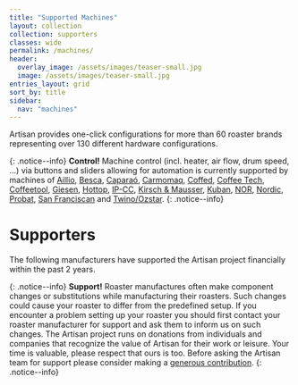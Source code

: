 ```yaml
---
title: "Supported Machines"
layout: collection
collection: supporters
classes: wide
permalink: /machines/
header:
  overlay_image: /assets/images/teaser-small.jpg
  image: /assets/images/teaser-small.jpg
entries_layout: grid
sort_by: title
sidebar:
  nav: "machines"
---
```


Artisan provides one-click configurations for more than 60 roaster brands representing over 130 different hardware configurations. 

{: .notice--info}
**Control!**
Machine control (incl. heater, air flow, drum speed, ...) via buttons and sliders allowing for automation is currently supported by machines of [Aillio](/machines/aillio), [Besca](/machines/besca), [Caparaó](/machines/caparao), [Carmomaq](/machines/carmomaq), [Coffed](/machines/coffed), [Coffee Tech](/machines/coffeetech), [Coffeetool](/machines/coffeetool), [Giesen](/machines/giesen), [Hottop](/machines/hottop), [IP-CC](/machines/ip-cc), [Kirsch & Mausser](/machines/kirsch), [Kuban](/machines/kuban), [NOR](/machines/nor), [Nordic](/machines/nordic), [Probat](/machines/probat), [San Franciscan](/machines/sf) and [Twino/Ozstar](/machines/twino-ozstar).
{: .notice--info}

<!--
# Partners

We especially thank our partners for pushing this project forward. Machines of our partners receive prioritised development updates, joint customer support as well as a one year [artisan.plus](https://artisan.plus/) PRO subscription for free.

<p align="center">
  <a href="/machines/probat/"><img width="460" height="300" src="/assets/images/probat-logo.jpg"></a><br>
  Sample Roaster • Probatone II • P & G Series • UG & G45 Retro
</p>
-->


# Supporters

The following manufacturers have supported the Artisan project financially within the past 2 years.

{: .notice--info}
**Support!**
Roaster manufactures often make component changes or substitutions while manufacturing their roasters.  Such changes could cause your roaster to differ from the predefined setup.  If you encounter a problem setting up your roaster you should first contact your roaster manufacturer for support and ask them to inform us on such changes.    The Artisan project runs on donations from individuals and companies that recognize the value of Artisan for their work or leisure. Your time is valuable, please respect that ours is too.  Before asking the Artisan team for support please consider making a [generous contribution](/donate/).
{: .notice--info}